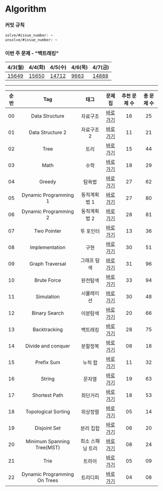 # Algorithm

### 커밋 규칙

```markdown
solve/#issue_number: ~
unsolve/#issue_number: ~
```

### 이번 주 문제 - "백트래킹"

| 4/3(월) | 4/4(화) | 4/5(수) | 4/6(목) | 4/7(금) |
| --- | --- | --- | --- | --- |
| [15649](https://www.acmicpc.net/problem/15649) | [15650](https://www.acmicpc.net/problem/15650) | [14712](https://www.acmicpc.net/problem/14712) | [9663](https://www.acmicpc.net/problem/9663) | [14888](https://www.acmicpc.net/problem/14888) |


---

| 순번 | Tag                          | 태그                | 문제집    | 추천 문제 수 | 총 문제 수 |
| :--: | :--------------------------: | :-----------------: | :------:  | :---------:  | :------: |
| 00 | Data Structure | 자료구조 | [바로가기](./workbook/자료구조) | 16 | 25 |
| 01 | Data Structure 2 | 자료구조 2 | [바로가기](./workbook/자료구조2) | 11 | 21 |
| 02 | Tree | 트리 | [바로가기](./workbook/트리) | 15 | 44 |
| 03 | Math | 수학 | [바로가기](./workbook/수학) | 18 | 29 | 
| 04 | Greedy | 탐욕법 | [바로가기](./workbook/탐욕) | 27 | 62 | 
| 05 | Dynamic Programming 1 | 동적계획법 1 | [바로가기](./workbook/동적계획법1) | 27 | 80 |
| 06 | Dynamic Programming 2 | 동적계획법 2 | [바로가기](./workbook/동적계획법2) | 28 | 81 | 
| 07 | Two Pointer | 투 포인터 | [바로가기](./workbook/투포인터) | 13 | 36 |
| 08 | Implementation | 구현 | [바로가기](./workbook/구현) | 30 | 51 | 
| 09 | Graph Traversal | 그래프 탐색 | [바로가기](./workbook/그래프탐색) | 31 | 96 |
| 10 | Brute Force | 완전탐색 | [바로가기](./workbook/완전탐색) | 33 | 94 |
| 11 | Simulation | 시뮬레이션 | [바로가기](./workbook/시뮬레이션) | 30 | 48 | 
| 12 | Binary Search | 이분탐색 | [바로가기](./workbook/이분탐색) | 20 | 66 | 
| 13 | Backtracking | 백트래킹 | [바로가기](./workbook/백트래킹) | 28 | 75 | 
| 14 | Divide and conquer | 분할정복 | [바로가기](./workbook/분할정복) | 08 | 18 |
| 15 | Prefix Sum | 누적 합 | [바로가기](./workbook/누적합) | 11 | 32 | 
| 16 | String | 문자열 | [바로가기](./workbook/문자열) | 19 | 63 | 
| 17 | Shortest Path | 최단거리 | [바로가기](./workbook/최단거리) | 18 | 53 | 
| 18 | Topological Sorting | 위상정렬 | [바로가기](./workbook/위상정렬) | 05 | 14 | 
| 19 | Disjoint Set | 분리 집합 | [바로가기](./workbook/분리집합) | 06 | 20 | 
| 20 | Minimum Spanning Tree(MST) | 최소 스패닝 트리 | [바로가기](./workbook/최소스패닝트리) | 08 | 24 | 
| 21 | Trie | 트라이 | [바로가기](./workbook/트라이) | 05 | 09 | ![status][Doing] |
| 22 | Dynamic Programming On Trees | 트리디피 | [바로가기](./workbook/트리디피) | 04 | 08 | 
